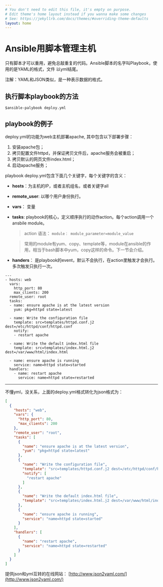 ```yaml
---
# You don't need to edit this file, it's empty on purpose.
# Edit theme's home layout instead if you wanna make some changes
# See: https://jekyllrb.com/docs/themes/#overriding-theme-defaults
layout: home
---
```

# Ansible用脚本管理主机

只有脚本才可以重用，避免总敲重复的代码。Ansible脚本的名字叫Playbook，使用的是YAML的格式，文件 以yml结尾。

注解：YAML和JSON类似，是一种表示数据的格式。

## 执行脚本playbook的方法

```
$ansible-palybook deploy.yml
```

## playbook的例子

deploy.yml的功能为web主机部署apache, 其中包含以下部署步骤：

1. 安装apache包；
2. 拷贝配置文件httpd，并保证拷贝文件后，apache服务会被重启；
3. 拷贝默认的网页文件index.html；
4. 启动apache服务；


playbook deploy.yml包含下面几个关键字，每个关键字的含义：

* **hosts**：为主机的IP，或者主机组名，或者关键字all
* **remote\_user**: 以哪个用户身份执行。
* **vars**： 变量
* **tasks**: playbook的核心，定义顺序执行的动作action。每个action调用一个ansbile module。

  > action 语法： `module： module_parameter=module_value`

  > 常用的module有yum、copy、template等，module在ansible的作用，相当于bash脚本中yum，copy这样的命令。下一节会介绍。

* **handers**： 是playbook的event，默认不会执行，在action里触发才会执行。多次触发只执行一次。


```
---
- hosts: web
  vars:
    http_port: 80
    max_clients: 200
  remote_user: root
  tasks:
  - name: ensure apache is at the latest version
    yum: pkg=httpd state=latest

  - name: Write the configuration file
    template: src=templates/httpd.conf.j2 dest=/etc/httpd/conf/httpd.conf
    notify:
    - restart apache

  - name: Write the default index.html file
    template: src=templates/index.html.j2 dest=/var/www/html/index.html

  - name: ensure apache is running
    service: name=httpd state=started
  handlers:
    - name: restart apache
      service: name=httpd state=restarted

```

---

不懂yml，没关系，上面的deploy.yml格式转化为json格式为：

```json
[
  {
    "hosts": "web",
    "vars": {
      "http_port": 80,
      "max_clients": 200
    },
    "remote_user": "root",
    "tasks": [
      {
        "name": "ensure apache is at the latest version",
        "yum": "pkg=httpd state=latest"
      },
      {
        "name": "Write the configuration file",
        "template": "src=templates/httpd.conf.j2 dest=/etc/httpd/conf/httpd.conf",
        "notify": [
          "restart apache"
        ]
      },
      {
        "name": "Write the default index.html file",
        "template": "src=templates/index.html.j2 dest=/var/www/html/index.html"
      },
      {
        "name": "ensure apache is running",
        "service": "name=httpd state=started"
      }
    ],
    "handlers": [
      {
        "name": "restart apache",
        "service": "name=httpd state=restarted"
      }
    ]
  }
]
```

提供json和yml互转的在线网站： [http://www.json2yaml.com/](http://www.json2yaml.com/)

